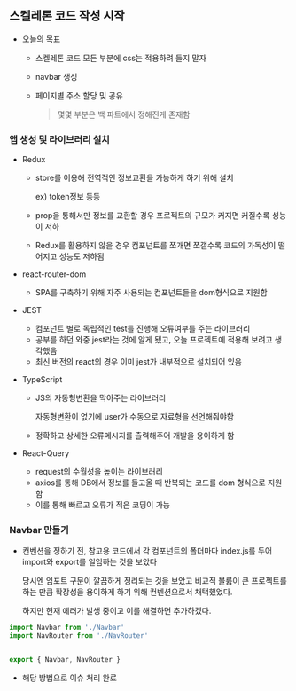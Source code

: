 ## 스켈레톤 코드 작성 시작

- 오늘의 목표

  - 스켈레톤 코드 모든 부분에 css는 적용하려 들지 말자

  - navbar 생성

  - 페이지별 주소 할당 및 공유

    > 몇몇 부분은 백 파트에서 정해진게 존재함



### 앱 생성 및 라이브러리 설치

- Redux

  - store를 이용해 전역적인 정보교환을 가능하게 하기 위해 설치

    ex) token정보 등등

  - prop을 통해서만 정보를 교환할 경우 프로젝트의 규모가 커지면 커질수록 성능이 저하

  - Redux를 활용하지 않을 경우 컴포넌트를 쪼개면 쪼갤수록 코드의 가독성이 떨어지고 성능도 저하됨

- react-router-dom

  - SPA를 구축하기 위해 자주 사용되는 컴포넌트들을 dom형식으로 지원함

- JEST

  - 컴포넌트 별로 독립적인 test를 진행해 오류여부를 주는 라이브러리
  - 공부를 하던 와중 jest라는 것에 알게 됐고, 오늘 프로젝트에 적용해 보려고 생각했음
  - 최신 버전의 react의 경우 이미 jest가 내부적으로 설치되어 있음 

- TypeScript

  - JS의 자동형변환을 막아주는 라이브러리

    자동형변환이 없기에 user가 수동으로 자료형을 선언해줘야함

  - 정확하고 상세한 오류메시지를 출력해주어 개발을 용이하게 함

- React-Query

  - request의 수월성을 높이는 라이브러리
  - axios를 통해 DB에서 정보를 들고올 때 반복되는 코드를 dom 형식으로 지원함
  - 이를 통해 빠르고 오류가 적은 코딩이 가능



### Navbar 만들기

- 컨벤션을 정하기 전, 참고용 코드에서 각 컴포넌트의 폴더마다 index.js를 두어 import와 export를 일임하는 것을 보았다

  당시엔 임포트 구문이 깔끔하게 정리되는 것을 보았고 비교적 볼륨이 큰 프로젝트를 하는 만큼 확장성을 용이하게 하기 위해 컨벤션으로서 채택했었다.

  하지만 현재 에러가 발생 중이고 이를 해결하면 추가하겠다.


```js
import Navbar from './Navbar'
import NavRouter from './NavRouter'


export { Navbar, NavRouter }
```

- 해당 방법으로 이슈 처리 완료
